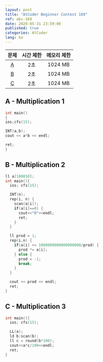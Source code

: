 ```yaml
---
layout: post
title: "AtCoder Beginner Contest 169"
ref: abc-169
date: 2020-05-31 23:59:00
published: true
categories: AtCoder
lang: ko
---
```


| 문제| 시간 제한 | 메모리 제한 |
|:-:|:-:|:-:|
|[A](#A)|2초|1024 MB|
|[B](#B)|2초|1024 MB|
|[C](#C)|2초|1024 MB|

<div class="divider"></div>

## A - Multiplication 1 <a id="A"></a>
  ```cpp
int main()
{
  ios;cfs(15);

  INT(a,b);
  cout << a*b << endl;

  ret;
}
```

## B - Multiplication 2 <a id="B"></a>

```cpp
ll a[100010];
int main(){
  ios; cfs(15);

  INT(n);
  rep(i, n) {
    scan(a[i]);
    if(a[i]==0) {
      cout<<"0"<<endl;
      ret;
    }
  }

  ll prod = 1;
  rep(i,n) {
    if(a[i] <= 1000000000000000000/prod) {
      prod *= a[i];
    } else {
      prod = -1;
      break;
    }
  }

  cout << prod << endl;
  ret;
}
```

## C - Multiplication 3 <a id="C"></a>
```cpp
int main(){
  ios; cfs(15);

  LL(a);
  ld b;scan(b);
  ll c = round(b*100);
  cout<<a*c/100<<endl;
  ret;
}   
```
